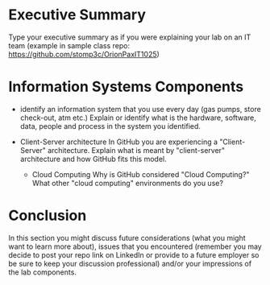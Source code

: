 # Executive Summary
Type your executive summary as if you were explaining your lab on an IT team (example in sample class repo: https://github.com/stomp3c/OrionPaxIT1025) 
 

# Information Systems Components
- identify an information system that you use every day (gas pumps, store check-out, atm etc.)  Explain or identify what is the hardware, software, data, people and process in the system you identified. 
 

* Client-Server architecture
  In GitHub you are experiencing a "Client-Server" architecture.  Explain what is meant by "client-server" architecture and how GitHub fits this model. 
  
  * Cloud Computing
  Why is GitHub considered "Cloud Computing?" What other "cloud computing" environments do you use?  
 

# Conclusion
In this section you might discuss future considerations (what you might want to learn more about), issues that you encountered (remember you may decide to post your repo link on LinkedIn or provide to a future employer so be sure to keep your discussion professional) and/or your impressions of the lab components. 
 

